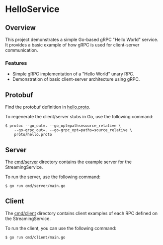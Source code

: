 # HelloService

## Overview

This project demonstrates a simple Go-based gRPC "Hello World" service. It provides a basic example of how gRPC is used
for client-server communication.

### Features

- Simple gRPC implementation of a "Hello World" unary RPC.
- Demonstration of basic client-server architecture using gRPC.

## Protobuf

Find the protobuf definition in [hello.proto](proto%2Fhello.proto).

To regenerate the client/server stubs in Go, use the following command:

```
$ protoc --go_out=. --go_opt=paths=source_relative \
    --go-grpc_out=. --go-grpc_opt=paths=source_relative \
    proto/hello.proto
```

## Server

The [cmd/server](cmd%2Fserver) directory contains the example server for the StreamingService.

To run the server, use the following command:

```
$ go run cmd/server/main.go
```

## Client

The [cmd/client](cmd%2Fclient) directory contains client examples of each RPC defined on the StreamingService.

To run the client, you can use the following command:

```
$ go run cmd/client/main.go
```